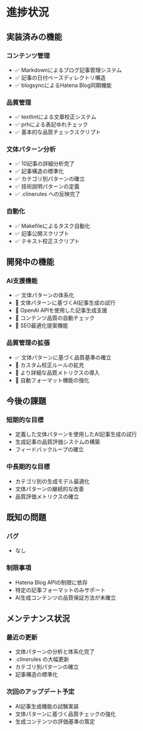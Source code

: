 # 進捗状況

## 実装済みの機能

### コンテンツ管理

- ✅ Markdownによるブログ記事管理システム
- ✅ 記事の日付ベースディレクトリ構造
- ✅ blogsyncによるHatena Blog同期機能

### 品質管理

- ✅ textlintによる文章校正システム
- ✅ prhによる表記ゆれチェック
- ✅ 基本的な品質チェックスクリプト

### 文体パターン分析

- ✅ 10記事の詳細分析完了
- ✅ 記事構造の標準化
- ✅ カテゴリ別パターンの確立
- ✅ 技術説明パターンの定義
- ✅ .clinerules への反映完了

### 自動化

- ✅ Makefileによるタスク自動化
- ✅ 記事公開スクリプト
- ✅ テキスト校正スクリプト

## 開発中の機能

### AI支援機能

- ✅ 文体パターンの体系化
- 🔄 文体パターンに基づくAI記事生成の試行
- 🔄 OpenAI APIを使用した記事生成支援
- 🔄 コンテンツ品質の自動チェック
- 🔄 SEO最適化提案機能

### 品質管理の拡張

- ✅ 文体パターンに基づく品質基準の確立
- 🔄 カスタム校正ルールの拡充
- 🔄 より詳細な品質メトリクスの導入
- 🔄 自動フォーマット機能の強化

## 今後の課題

### 短期的な目標

- 定義した文体パターンを使用したAI記事生成の試行
- 生成記事の品質評価システムの構築
- フィードバックループの確立

### 中長期的な目標

- カテゴリ別の生成モデル最適化
- 文体パターンの継続的な改善
- 品質評価メトリクスの確立

## 既知の問題

### バグ

- なし

### 制限事項

- Hatena Blog APIの制限に依存
- 特定の記事フォーマットのみサポート
- AI生成コンテンツの品質保証方法が未確立

## メンテナンス状況

### 最近の更新

- 文体パターンの分析と体系化完了
- .clinerules の大幅更新
- カテゴリ別パターンの確立
- 記事構造の標準化

### 次回のアップデート予定

- AI記事生成機能の試験実装
- 文体パターンに基づく品質チェックの強化
- 生成コンテンツの評価基準の策定
